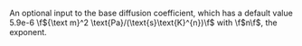 An optional input to the base diffusion coefficient, which has a default value
 5.9e-6 \f${\text m}^2 \text{Pa}/(\text{s}\text{K}^{n})\f$ with \f$n\f$, the
 exponent.
